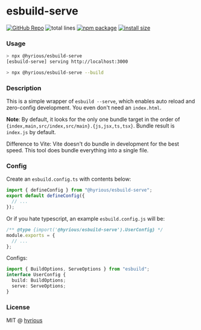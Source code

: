 # esbuild-serve

[![GitHub Repo](https://img.shields.io/badge/github-hyrious/esbuild--serve-blue)](https://github.com/hyrious/esbuild-serve/) ![total lines](https://img.shields.io/tokei/lines/github/hyrious/esbuild-serve) [![npm package](https://img.shields.io/npm/v/@hyrious/esbuild-serve)](https://www.npmjs.com/package/@hyrious/esbuild-serve) [![install size](https://packagephobia.com/badge?p=@hyrious/esbuild-serve)](https://packagephobia.com/result?p=@hyrious/esbuild-serve)

### Usage

```bash
> npx @hyrious/esbuild-serve
[esbuild-serve] serving http://localhost:3000
```

```bash
> npx @hyrious/esbuild-serve --build
```

### Description

This is a simple wrapper of `esbuild --serve`, which enables auto reload and zero-config development. You even don't need an `index.html`.

**Note**: By default, it looks for the only one bundle target in the order of `{index,main,src/index,src/main}.{js,jsx,ts,tsx}`. Bundle result is `index.js` by default.

Difference to Vite: Vite doesn't do bundle in development for the best speed. This tool does bundle everything into a single file.

### Config

Create an `esbuild.config.ts` with contents below:

```ts
import { defineConfig } from "@hyrious/esbuild-serve";
export default defineConfig({
  // ...
});
```

Or if you hate typescript, an example `esbuild.config.js` will be:

```js
/** @type {import('@hyrious/esbuild-serve').UserConfig} */
module.exports = {
  // ...
};
```

Configs:

```ts
import { BuildOptions, ServeOptions } from "esbuild";
interface UserConfig {
  build: BuildOptions;
  serve: ServeOptions;
}
```

### License

MIT @ [hyrious](https://github.com/hyrious)

[vite]: https://github.com/vitejs/vite
